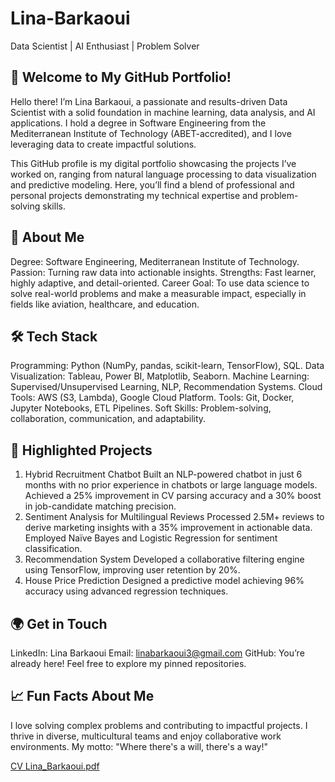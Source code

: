 # Lina-Barkaoui
Data Scientist | AI Enthusiast | Problem Solver
## 🌟 Welcome to My GitHub Portfolio!
Hello there! I’m Lina Barkaoui, a passionate and results-driven Data Scientist with a solid foundation in machine learning, data analysis, and AI applications. I hold a degree in Software Engineering from the Mediterranean Institute of Technology (ABET-accredited), and I love leveraging data to create impactful solutions.

This GitHub profile is my digital portfolio showcasing the projects I’ve worked on, ranging from natural language processing to data visualization and predictive modeling. Here, you’ll find a blend of professional and personal projects demonstrating my technical expertise and problem-solving skills.

## 🚀 About Me
Degree: Software Engineering, Mediterranean Institute of Technology.
Passion: Turning raw data into actionable insights.
Strengths: Fast learner, highly adaptive, and detail-oriented.
Career Goal: To use data science to solve real-world problems and make a measurable impact, especially in fields like aviation, healthcare, and education.
## 🛠 Tech Stack
Programming: Python (NumPy, pandas, scikit-learn, TensorFlow), SQL.
Data Visualization: Tableau, Power BI, Matplotlib, Seaborn.
Machine Learning: Supervised/Unsupervised Learning, NLP, Recommendation Systems.
Cloud Tools: AWS (S3, Lambda), Google Cloud Platform.
Tools: Git, Docker, Jupyter Notebooks, ETL Pipelines.
Soft Skills: Problem-solving, collaboration, communication, and adaptability.
## 📂 Highlighted Projects
1. Hybrid Recruitment Chatbot
Built an NLP-powered chatbot in just 6 months with no prior experience in chatbots or large language models.
Achieved a 25% improvement in CV parsing accuracy and a 30% boost in job-candidate matching precision.
2. Sentiment Analysis for Multilingual Reviews
Processed 2.5M+ reviews to derive marketing insights with a 35% improvement in actionable data.
Employed Naïve Bayes and Logistic Regression for sentiment classification.
3. Recommendation System
Developed a collaborative filtering engine using TensorFlow, improving user retention by 20%.
4. House Price Prediction
Designed a predictive model achieving 96% accuracy using advanced regression techniques.
## 🌍 Get in Touch
LinkedIn: Lina Barkaoui
Email: linabarkaoui3@gmail.com
GitHub: You’re already here! Feel free to explore my pinned repositories.
## 📈 Fun Facts About Me
I love solving complex problems and contributing to impactful projects.
I thrive in diverse, multicultural teams and enjoy collaborative work environments.
My motto: "Where there's a will, there's a way!"


[CV Lina_Barkaoui.pdf](https://github.com/user-attachments/files/18559694/CV.Lina_Barkaoui.pdf)
